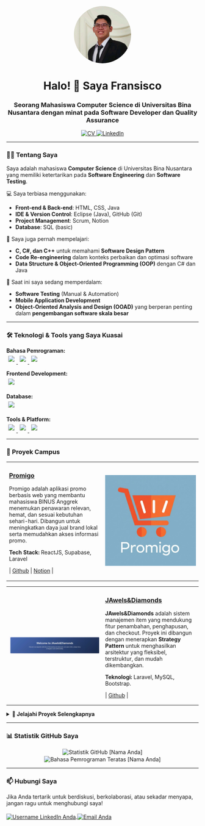 <p align="center">
  <p align="center">
  <img src="asset/fotoProfile.png" alt="Foto Profil Saya" style="border-radius: 50%; width: 150px; height: 150px; object-fit: cover;">
</p>
</p>

<h1 align="center">Halo! 👋 Saya Fransisco</h1>
<h3 align="center">Seorang Mahasiswa Computer Science di Universitas Bina Nusantara dengan minat pada Software Developer dan Quality Assurance</h3>

<p align="center">
  <a href="https://drive.google.com/file/d/1NBnmfolgCUMKxEhtaDDTsTOsyqNhME_u/view?usp=sharing" download="CV-Fransisco.pdf">
    <img src="https://img.shields.io/badge/My_CV-000000?style=for-the-badge&logo=document&logoColor=white" alt="CV">
  </a>
  <a href="https://www.linkedin.com/in/fransiscoskw/" target="_blank">
    <img src="https://img.shields.io/badge/LinkedIn-0A66C2?style=for-the-badge&logo=linkedin&logoColor=white" alt="LinkedIn">
  </a>
</p>

---

### 👨‍💻 Tentang Saya

<p>
  Saya adalah mahasiswa <b>Computer Science</b> di Universitas Bina Nusantara 
  yang memiliki ketertarikan pada <b>Software Engineering</b> dan <b>Software Testing</b>.
</p>

<p>
  💻 Saya terbiasa menggunakan:
  <ul>
    <li><b>Front-end & Back-end</b>: HTML, CSS, Java</li>
    <li><b>IDE & Version Control</b>: Eclipse (Java), GitHub (Git)</li>
    <li><b>Project Management</b>: Scrum, Notion</li>
    <li><b>Database</b>: SQL (basic)</li>
  </ul>
</p>

<p>
  🧩 Saya juga pernah mempelajari:
  <ul>
    <li><b>C, C#, dan C++</b> untuk memahami <b>Software Design Pattern</b></li>
    <li><b>Code Re-engineering</b> dalam konteks perbaikan dan optimasi software</li>
    <li><b>Data Structure & Object-Oriented Programming (OOP)</b> dengan C# dan Java</li>
  </ul>
</p>

<p>
  📱 Saat ini saya sedang memperdalam:
  <ul>
    <li><b>Software Testing</b> (Manual & Automation)</li>
    <li><b>Mobile Application Development</b></li>
    <li><b>Object-Oriented Analysis and Design (OOAD)</b> yang berperan penting 
        dalam <b>pengembangan software skala besar</b></li>
  </ul>
</p>



---

### 🛠️ Teknologi & Tools yang Saya Kuasai

<p align="left">
  <b>Bahasa Pemrograman:</b><br>
  <a href="https://www.java.com/" target="_blank">
    <img style="margin: 5px;" src="https://img.shields.io/badge/Java-007396?style=for-the-badge&logo=java&logoColor=white" />
  </a>
  <a href="https://learn.microsoft.com/en-us/dotnet/csharp/" target="_blank">
    <img style="margin: 5px;" src="https://img.shields.io/badge/C%23-239120?style=for-the-badge&logo=c-sharp&logoColor=white" />
  </a>
  <a href="https://isocpp.org/" target="_blank">
    <img style="margin: 5px;" src="https://img.shields.io/badge/C++-00599C?style=for-the-badge&logo=c%2B%2B&logoColor=white" />
  </a>

  <b>Frontend Development:</b><br>
  <a href="https://tailwindcss.com/" target="_blank">
    <img style="margin: 5px;" src="https://img.shields.io/badge/Tailwind_CSS-38B2AC?style=for-the-badge&logo=tailwind-css&logoColor=white" />
  </a>

  <b>Database:</b><br>
  <a href="https://www.mysql.com/" target="_blank">
    <img style="margin: 5px;" src="https://img.shields.io/badge/MySQL-4479A1?style=for-the-badge&logo=mysql&logoColor=white" />
  </a>

  <b>Tools & Platform:</b><br>
  <a href="https://github.com/" target="_blank">
    <img style="margin: 5px;" src="https://img.shields.io/badge/GitHub-181717?style=for-the-badge&logo=github&logoColor=white" />
  </a>
  <a href="https://www.figma.com/" target="_blank">
    <img style="margin: 5px;" src="https://img.shields.io/badge/Figma-F24E1E?style=for-the-badge&logo=figma&logoColor=white" />
  </a>
  <a href="https://www.notion.so/" target="_blank">
    <img style="margin: 5px;" src="https://img.shields.io/badge/Notion-000000?style=for-the-badge&logo=notion&logoColor=white" />
  </a>
</p>


---
### 🚀 Proyek Campus

<table width="100%">
  <tr>
    <td width="50%">
      <h3><a href="https://bit.ly/4l5uwp6">Promigo</a></h3>
      <p>
        Promigo adalah aplikasi promo berbasis web yang membantu mahasiswa BINUS Anggrek menemukan penawaran relevan, hemat, dan sesuai kebutuhan sehari-hari. Dibangun untuk meningkatkan daya jual brand lokal serta memudahkan akses informasi promo.
      </p>
      <p>
        <strong>Tech Stack:</strong> ReactJS, Supabase, Laravel
      </p>
      <p>
        | <a href="https://bit.ly/3FZMhHz">Github</a> | <a href="https://bit.ly/4l5uwp6">Notion</a> |
      </p>
    </td>
    <td width="50%">
      <a href="https://link-demo-live-proyek-anda.com">
        <img src="asset/prominggo.jpg" alt="Demo Proyek 1" width="100%">
      </a>
    </td>
  </tr>
</table>

<table width="100%">
  <tr>
    <td width="50%">
       <a href="https://github.com/Feanken/Proyek_Pattern_Software_Design.git">
        <img src="asset/jawel&diamond.png" alt="Demo Proyek 2" width="100%">
      </a>
    </td>
    <td width="50%">
      <h3><a href="https://github.com/username-anda/nama-proyek-2">JAwels&Diamonds</a></h3>
      <p><strong>JAwels&Diamonds</strong> adalah sistem manajemen item yang mendukung fitur penambahan, penghapusan, dan checkout. Proyek ini dibangun dengan menerapkan <strong>Strategy Pattern</strong> untuk menghasilkan arsitektur yang fleksibel, terstruktur, dan mudah dikembangkan.</p>
      <p>
        <strong>Teknologi:</strong> Laravel, MySQL, Bootstrap.
      </p>
      <p>
        | <a href="https://github.com/Feanken/Proyek_Pattern_Software_Design.git">Github</a> |
      </p>
    </td>
  </tr>
</table>

<details>
  <summary><strong>📄 Jelajahi Proyek Selengkapnya</strong></summary>
  
  <br>
  <table width="100%">
    <tr>
      <td width="50%">
        <a href="https://github.com/username-anda/nama-proyek-2">
          <img src="https://link-ke-screenshot-atau-gif-proyek-anda.com/proyek2.png" alt="Demo Proyek 2" width="100%">
        </a>
      </td>
      <td width="50%">
        <h3><a href="https://github.com/username-anda/nama-proyek-2">Nama Proyek 2: Sistem Manajemen Blog</a></h3>
        <p>
          Deskripsi singkat tentang proyek ini. Jelaskan fitur-fitur utamanya dan teknologi yang digunakan.
        </p>
        <p>
          <strong>Teknologi:</strong> Laravel, MySQL, Bootstrap.
        </p>
        <p>
          <a href="https://github.com/username-anda/nama-proyek-2">Link Repositori</a>
        </p>
      </td>
    </tr>
  </table>

  </details>


---

### 📊 Statistik GitHub Saya
<p align="center">
  <img align="center" src="https://github-readme-stats.vercel.app/api?username=username-anda&show_icons=true&locale=en&theme=radical" alt="Statistik GitHub [Nama Anda]" />
  <img align="center" src="https://github-readme-stats.vercel.app/api/top-langs/?username=username-anda&layout=compact&locale=en&theme=radical" alt="Bahasa Pemrograman Teratas [Nama Anda]" />
</p>

---

### 📫 Hubungi Saya
<p align="left">
Jika Anda tertarik untuk berdiskusi, berkolaborasi, atau sekadar menyapa, jangan ragu untuk menghubungi saya!
<br><br>
<a href="https://www.linkedin.com/in/fransiscoskw/" target="_blank">
  <img align="center" src="https://raw.githubusercontent.com/rahuldkjain/github-profile-readme-generator/master/src/images/icons/Social/linked-in-alt.svg" 
       alt="Username LinkedIn Anda" height="30" width="40" />
</a>
<a href="mailto:fransisco001@binus.ac.id" target="_blank">
  <img align="center" src="https://cdn-icons-png.flaticon.com/512/281/281769.png" 
       alt="Email Anda" height="30" width="40" />
</a>


